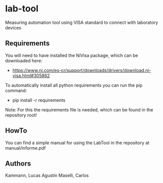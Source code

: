 # lab-tool
Measuring automation tool using VISA standard to connect with laboratory devices

## Requirements
You will need to have installed the NiVisa package, which can be downloaded here: 
* https://www.ni.com/es-cr/support/downloads/drivers/download.ni-visa.html#305862

To automatically install all python requirements you can run the pip command:

* pip install -r requirements

Note: For this the requirements file is needed, which can be found in the repository root!

## HowTo
You can find a simple manual for using the LabTool in the repository at manual/informe.pdf

## Authors
Kammann, Lucas Agustín
Maselli, Carlos
